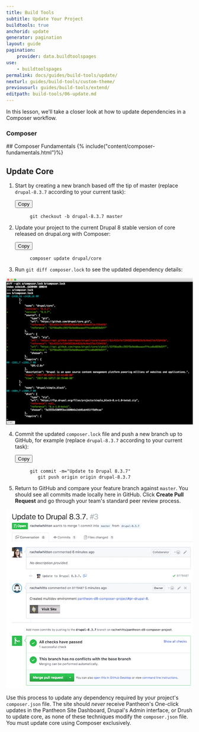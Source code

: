 ```yaml
---
title: Build Tools
subtitle: Update Your Project
buildtools: true
anchorid: update
generator: pagination
layout: guide
pagination:
    provider: data.buildtoolspages
use:
    - buildtoolspages
permalink: docs/guides/build-tools/update/
nexturl: guides/build-tools/custom-theme/
previousurl: guides/build-tools/extend/
editpath: build-tools/06-update.md
---
```

In this lesson, we'll take a closer look at how to update dependencies in a Composer workflow.

<div class="panel panel-drop panel-guide" id="accordion">
  <div class="panel-heading panel-drop-heading">
   <a class="accordion-toggle panel-drop-title collapsed" data-toggle="collapse" data-parent="#accordion" data-proofer-ignore data-target="#understand-composer"><h3 class="panel-title panel-drop-title" style="cursor:pointer;"><span style="line-height:.9" class="glyphicons glyphicons-lightbulb"></span> Composer</h3></a>
 </div>
 <div id="understand-composer" class="collapse">
   <div class="panel-inner" markdown="1">
   ## Composer Fundamentals
    {% include("content/composer-fundamentals.html")%}
   </div>
 </div>
</div>   


## Update Core
1. Start by creating a new branch based off the tip of master (replace `drupal-8.3.7` according to your current task):

    <div class="copy-snippet">
      <button class="btn btn-default btn-clippy" data-clipboard-target="#git-branch-update">Copy</button>
      <figure><pre id="git-branch-update"><code class="command bash" data-lang="bash">git checkout -b drupal-8.3.7 master</code></pre></figure>
    </div>


2. Update your project to the current Drupal 8 stable version of core released on drupal.org with Composer:

    <div class="copy-snippet">
      <button class="btn btn-default btn-clippy" data-clipboard-target="#composer-update-cmd">Copy</button>
      <figure><pre id="composer-update-cmd"><code class="command bash" data-lang="bash">composer update drupal/core</code></pre></figure>
    </div>

3. Run `git diff composer.lock` to see the updated dependency details:

  ![composer diff core](/source/docs/assets/images/pr-workflow/composer-lock-diff.png)

4. Commit the updated `composer.lock` file and push a new branch up to GitHub, for example (replace `drupal-8.3.7` according to your current task):

    <div class="copy-snippet">
      <button class="btn btn-default btn-clippy" data-clipboard-target="#update-core-commit">Copy</button>
      <figure><pre id="update-core-commit"><code class="command bash" data-lang="bash">git commit -m="Update to Drupal 8.3.7"
      git push origin origin drupal-8.3.7</code></pre></figure>
    </div>


5. Return to GitHub and compare your feature branch against `master`. You should see all commits made locally here in GitHub. Click **Create Pull Request** and go through your team's standard peer review process.

  ![Composer update pr](/source/docs/assets/images/pr-workflow/composer-update-pr.png)

Use this process to update any dependency required by your project's `composer.json` file. The site should *never* receive Pantheon's One-click updates in the Pantheon Site Dashboard, Drupal's Admin interface, or Drush to update core, as none of these techniques modify the `composer.json` file. You must update core using Composer exclusively.
